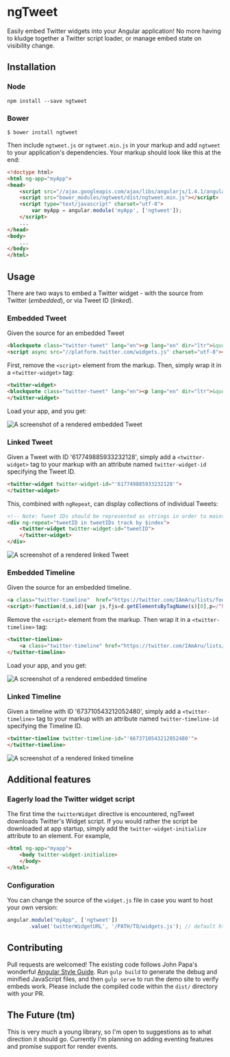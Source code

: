 # ngTweet

Easily embed Twitter widgets into your Angular application! No more having to kludge together a Twitter script loader, or manage embed state on visibility change.

## Installation

### Node

```console
npm install --save ngtweet
```

### Bower

```console
$ bower install ngtweet
```

Then include `ngtweet.js` or `ngtweet.min.js` in your markup and add `ngtweet` to your application's dependencies.  Your markup should look like this at the end:

```html
<!doctype html>
<html ng-app="myApp">
<head>
    <script src="//ajax.googleapis.com/ajax/libs/angularjs/1.4.1/angular.min.js"></script>
    <script src="bower_modules/ngtweet/dist/ngtweet.min.js"></script>
    <script type="text/javascript" charset="utf-8">
        var myApp = angular.module('myApp', ['ngtweet']);
    </script>
    ...
</head>
<body>
    ...
</body>
</html>
```

## Usage

There are two ways to embed a Twitter widget - with the source from Twitter (*embedded*), or via Tweet ID (*linked*).

### Embedded Tweet

Given the source for an embedded Tweet

```html
<blockquote class="twitter-tweet" lang="en"><p lang="en" dir="ltr">&quot;No one likes Bit O&#39; Honey.&quot; ~<a href="https://twitter.com/griffinmcelroy">@griffinmcelroy</a> <a href="https://twitter.com/hashtag/truth?src=hash">#truth</a></p>&mdash; Aru (@IAmAru) <a href="https://twitter.com/IAmAru/status/608455483507245059">June 10, 2015</a></blockquote>
<script async src="//platform.twitter.com/widgets.js" charset="utf-8"></script>
```

First, remove the `<script>` element from the markup.  Then, simply wrap it in a `<twitter-widget>` tag:

```html
<twitter-widget>
<blockquote class="twitter-tweet" lang="en"><p lang="en" dir="ltr">&quot;No one likes Bit O&#39; Honey.&quot; ~<a href="https://twitter.com/griffinmcelroy">@griffinmcelroy</a> <a href="https://twitter.com/hashtag/truth?src=hash">#truth</a></p>&mdash; Aru (@IAmAru) <a href="https://twitter.com/IAmAru/status/608455483507245059">June 10, 2015</a></blockquote>
</twitter-widget>
```

Load your app, and you get:

![A screenshot of a rendered embedded Tweet](./res/rendered-embed.png)

### Linked Tweet

Given a Tweet with ID '617749885933232128', simply add a `<twitter-widget>` tag to your markup with an attribute named `twitter-widget-id` specifying the Tweet ID.

```html
<twitter-widget twitter-widget-id="'617749885933232128'">
</twitter-widget>
```

This, combined with `ngRepeat`, can display collections of individual Tweets:

```html
<!-- Note: Tweet IDs should be represented as strings in order to maintain precision -->
<div ng-repeat="tweetID in tweetIDs track by $index">
    <twitter-widget twitter-widget-id="tweetID">
    </twitter-widget>
</div>
```

![A screenshot of a rendered linked Tweet](./res/rendered-linked.png)

### Embedded Timeline

Given the source for an embedded timeline.

```html
<a class="twitter-timeline"  href="https://twitter.com/IAmAru/lists/food-trucks" data-widget-id="673710543212052480">Tweets from https://twitter.com/IAmAru/lists/food-trucks</a>
<script>!function(d,s,id){var js,fjs=d.getElementsByTagName(s)[0],p=/^http:/.test(d.location)?'http':'https';if(!d.getElementById(id)){js=d.createElement(s);js.id=id;js.src=p+"://platform.twitter.com/widgets.js";fjs.parentNode.insertBefore(js,fjs);}}(document,"script","twitter-wjs");</script>
```

Remove the `<script>` element from the markup. Then wrap it in a `<twitter-timeline>` tag:

```html
<twitter-timeline>
    <a class="twitter-timeline" href="https://twitter.com/IAmAru/lists/food-trucks" data-widget-id="673710543212052480"> Tweets from https://twitter.com/IAmAru/lists/food-trucks</a>
</twitter-timeline>
```

Load your app, and you get:

![A screenshot of a rendered embedded timeline](./res/rendered-timeline-embed.png)

### Linked Timeline

Given a timeline with ID '673710543212052480', simply add a `<twitter-timeline>` tag to your markup with an attribute named `twitter-timeline-id` specifying the Timeline ID.

```html
<twitter-timeline twitter-timeline-id="'6673710543212052480'">
</twitter-timeline>
```

![A screenshot of a rendered linked timeline](./res/rendered-timeline-linked.png)

## Additional features

### Eagerly load the Twitter widget script

The first time the `twitterWidget` directive is encountered, ngTweet downloads Twitter's Widget script.  If you would rather the script be downloaded at app startup, simply add the `twitter-widget-initialize` attribute to an element. For example,

```html
<html ng-app="myapp">
    <body twitter-widget-initialize>
    </body>
</html>
```

### Configuration

You can change the source of the `widget.js` file in case you want to host your own version:

```javascript
angular.module("myApp", ['ngtweet'])
       .value('twitterWidgetURL', '/PATH/TO/widgets.js'); // default https://platform.twitter.com/widgets.js
```


## Contributing

Pull requests are welcomed!  The existing code follows John Papa's wonderful [Angular Style Guide](https://github.com/johnpapa/angular-styleguide). Run `gulp build` to generate the debug and minified JavaScript files, and then `gulp serve` to run the demo site to verify embeds work.  Please include the compiled code within the `dist/` directory with your PR.

## The Future (tm)

This is very much a young library, so I'm open to suggestions as to what direction it should go.  Currently I'm planning on adding eventing features and promise support for render events.
